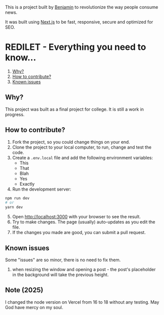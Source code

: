 This is a project built by [Benjamin](https://github.com/BenjaminIsMyName) to revolutionize the way people consume news.

It was built using [Next.js](https://nextjs.org) to be fast, responsive, secure and optimized for SEO.

# REDILET - Everything you need to know...

1. [Why?](#why)
2. [How to contribute?](#how-to-contribute)
3. [Known issues](#known-issues)

## Why?

This project was built as a final project for college. It is still a work in progress.

## How to contribute?

1. Fork the project, so you could change things on your end.
2. Clone the project to your local computer, to run, change and test the code.
3. Create a `.env.local` file and add the following environment variables:
   - This
   - That
   - Blah
   - Yes
   - Exactly
4. Run the development server:

```bash
npm run dev
# or
yarn dev
```

5. Open [http://localhost:3000](http://localhost:3000) with your browser to see the result.
6. Try to make changes. The page (usually) auto-updates as you edit the file.
7. If the changes you made are good, you can submit a pull request.

## Known issues

Some "issues" are so minor, there is no need to fix them.

1. when resizing the window and opening a post - the
   post's placeholder in the background will take the previous height.

## Note (2025)

I changed the node version on Vercel from 16 to 18 without any testing. May God have mercy on my soul.
